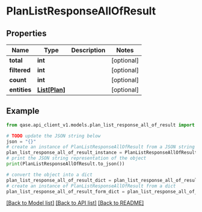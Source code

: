 # PlanListResponseAllOfResult


## Properties

Name | Type | Description | Notes
------------ | ------------- | ------------- | -------------
**total** | **int** |  | [optional] 
**filtered** | **int** |  | [optional] 
**count** | **int** |  | [optional] 
**entities** | [**List[Plan]**](Plan.md) |  | [optional] 

## Example

```python
from qase.api_client_v1.models.plan_list_response_all_of_result import PlanListResponseAllOfResult

# TODO update the JSON string below
json = "{}"
# create an instance of PlanListResponseAllOfResult from a JSON string
plan_list_response_all_of_result_instance = PlanListResponseAllOfResult.from_json(json)
# print the JSON string representation of the object
print(PlanListResponseAllOfResult.to_json())

# convert the object into a dict
plan_list_response_all_of_result_dict = plan_list_response_all_of_result_instance.to_dict()
# create an instance of PlanListResponseAllOfResult from a dict
plan_list_response_all_of_result_form_dict = plan_list_response_all_of_result.from_dict(plan_list_response_all_of_result_dict)
```
[[Back to Model list]](../README.md#documentation-for-models) [[Back to API list]](../README.md#documentation-for-api-endpoints) [[Back to README]](../README.md)



